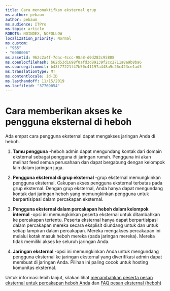 ```yaml
---
title: Cara menonaktifkan eksternal grup
ms.author: pebaum
author: pebaum
ms.audience: ITPro
ms.topic: article
ROBOTS: NOINDEX, NOFOLLOW
localization_priority: Normal
ms.custom:
- "965"
- "6000006"
ms.assetid: 962c2a4f-7dac-4ccc-98a8-d0d283c95808
ms.openlocfilehash: b62d53d1698f0afd3d89139f2cc2711a8a9b8ba6
ms.sourcegitcommit: b43f77221f47b50c41197a448a9c26c423ce1ad5
ms.translationtype: MT
ms.contentlocale: id-ID
ms.lasthandoff: 11/15/2019
ms.locfileid: "37769054"
---
```

# <a name="how-to-give-access-to-external-users-in-yammer"></a>Cara memberikan akses ke pengguna eksternal di heboh

Ada empat cara pengguna eksternal dapat mengakses jaringan Anda di heboh.
  
1. **Tamu pengguna** -heboh admin dapat mengundang kontak dari domain eksternal sebagai pengguna di jaringan rumah. Pengguna ini akan melihat feed semua perusahaan dan dapat bergabung dengan kelompok lain dalam jaringan juga.

2. **Pengguna eksternal di grup eksternal** -grup eksternal memungkinkan pengguna eksternal. Cakupan akses pengguna eksternal terbatas pada grup eksternal. Dengan grup eksternal, Anda hanya dapat mengundang kontak dari jaringan heboh yang memungkinkan pengguna untuk berpartisipasi dalam percakapan eksternal.

3. **Pengguna eksternal dalam percakapan heboh dalam kelompok internal** -opsi ini memungkinkan peserta eksternal untuk ditambahkan ke percakapan tertentu. Peserta eksternal hanya dapat berpartisipasi dalam percakapan mereka secara eksplisit diundang untuk dan untuk setiap lampiran dalam percakapan. Mereka mengakses percakapan ini melalui kotak masuk heboh mereka (pada jaringan mereka). Mereka tidak memiliki akses ke seluruh jaringan Anda.

4. **Jaringan eksternal** -opsi ini memungkinkan Anda untuk mengundang pengguna eksternal ke jaringan eksternal yang diverifikasi admin dapat membuat di jaringan Anda. Pilihan ini paling cocok untuk hosting komunitas eksternal.

Untuk informasi lebih lanjut, silakan lihat [menambahkan peserta pesan eksternal untuk percakapan heboh Anda](https://docs.microsoft.com/yammer/work-with-external-users/add-external-participants) dan [FAQ pesan eksternal (heboh)](https://docs.microsoft.com/yammer/work-with-external-users/external-messaging-faq)
  